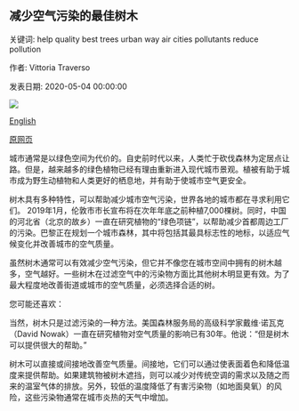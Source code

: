 ## 减少空气污染的最佳树木

关键词: help quality best trees urban way air cities pollutants reduce pollution

作者: Vittoria Traverso

发表日期: 2020-05-04 00:00:00

![](https://ichef.bbci.co.uk/wwfeatures/live/624_351/images/live/p0/8c/7m/p08c7m9c.jpg)

[English](The%20best%20trees%20to%20reduce%20air%20pollution.md)

[原网页](http://www.bbc.com/future/article/20200504-which-trees-reduce-air-pollution-best)

城市通常是以绿色空间为代价的。自史前时代以来，人类忙于砍伐森林为定居点让路。但是，越来越多的绿色植物已经有理由重新进入现代城市景观。植被有助于城市成为野生动植物和人类更好的栖息地，并有助于使城市空气更安全。

树木具有多种特性，可以帮助减少城市空气污染，世界各地的城市都在寻求利用它们。 2019年1月，伦敦市市长宣布将在次年年底之前种植7,000棵树。同时，中国的河北省（北京的故乡）一直在研究植物的“绿色项链”，以帮助减少首都周边工厂的污染。巴黎正在规划一个城市森林，其中将包括其最具标志性的地标，以适应气候变化并改善城市的空气质量。

虽然树木通常可以有效减少空气污染，但它并不像您在城市空间中拥有的树木越多，空气越好。一些树木在过滤空气中的污染物方面比其他树木明显更有效。为了最大程度地改善街道或城市的空气质量，必须选择合适的树。

您可能还喜欢：

当然，树木只是过滤污染的一种方法。美国森林服务局的高级科学家戴维·诺瓦克（David Nowak）一直在研究植物对空气质量的影响已有30年。他说：“但是树木可以提供很大的帮助。”

树木可以直接或间接地改善空气质量。间接地，它们可以通过使表面着色和降低温度来提供帮助。如果建筑物被树木遮挡，则可以减少对传统空调的需求以及随之而来的温室气体的排放。另外，较低的温度降低了有害污染物（如地面臭氧）的风险，这些污染物通常在城市炎热的天气中增加。